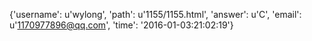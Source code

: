 {'username': u'wylong', 'path': u'1155/1155.html', 'answer': u'C', 'email': u'1170977896@qq.com', 'time': '2016-01-03:21:02:19'}